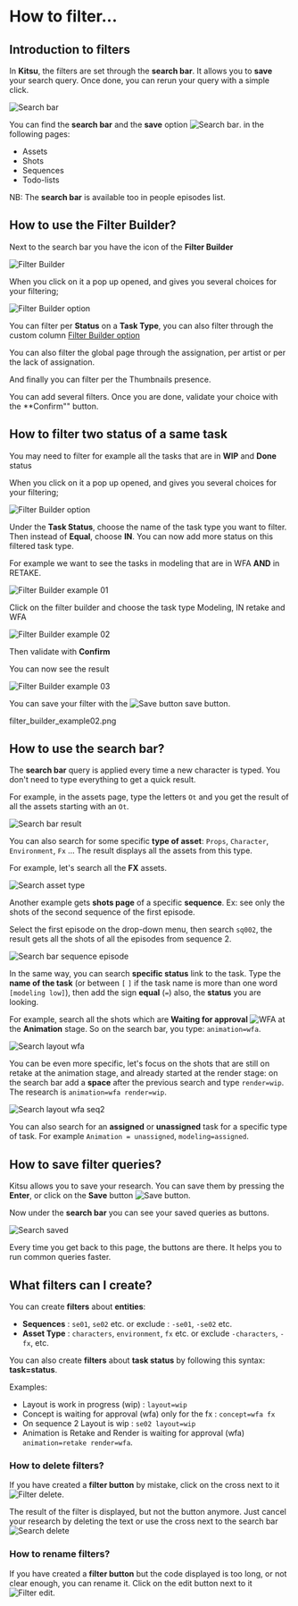 # How to filter...

## Introduction to filters

In **Kitsu**, the filters are set through the **search bar**. It allows you to
**save** your search query. Once done, you can rerun your query with a
simple click.
 
![Search bar](../img/getting-started/filter_search_bar.png)

You can find the **search bar** and the **save** option ![Search
bar](../img/getting-started/filter_save_button.png). in the following pages: 

* Assets
* Shots
* Sequences
* Todo-lists

NB: The **search bar** is available too in people episodes list.

## How to use the Filter Builder?

Next to the search bar you have the icon of the **Filter Builder**

![Filter Builder](../img/getting-started/filter_builder.png)

When you click on it a pop up opened, and gives you several choices for your filtering; 

![Filter Builder option](../img/getting-started/filter_builder_option.png)

You can filter per **Status** on a **Task Type**, you can also filter through the custom column 
[Filter Builder option](../img/getting-started/#add-custom-columns)

You can also filter the global page through the assignation, per artist or per the lack of assignation.

And finally you can filter per the Thumbnails presence.

You can add several filters. Once you are done, validate your choice with the **Confirm"" button.

## How to filter two status of a same task

You may need to filter for example all the tasks that are in **WIP** and **Done** status

When you click on it a pop up opened, and gives you several choices for your filtering; 

![Filter Builder option](../img/getting-started/filter_builder_option.png)

Under the **Task Status**, choose the name of the task type you want to filter. Then instead of **Equal**, choose **IN**.
You can now add more status on this filtered task type.

For example we want to see the tasks in modeling that are in WFA **AND** in RETAKE.

![Filter Builder example 01](../img/getting-started/filter_builder_example01.png)

Click on the filter builder and choose the task type Modeling, IN retake and WFA

![Filter Builder example 02](../img/getting-started/filter_builder_example02.png)

Then validate with **Confirm**

You can now see the result

![Filter Builder example 03](../img/getting-started/filter_builder_example03.png)

You can save your filter with the ![Save button](../img/getting-started/filter_save_button.png) save button.







filter_builder_example02.png


## How to use the search bar?

The **search bar** query is applied every time a new character is typed. You
don't need to type everything to get a quick result.

For example, in the assets page, type the letters `Ot` and you get the
result of all the assets starting with an `Ot`.  

![Search bar result](../img/getting-started/filter_autocompletion.png)

You can also search for some specific **type of asset**: `Props`, `Character`,
`Environment`, `Fx` ... The result displays all the assets from this type.

For example, let's search all the **FX** assets. 
    
![Search asset type](../img/getting-started/filter_asset_type.png)

Another example gets **shots page** of a specific **sequence**.
Ex: see only the shots of the second sequence of the first episode.

Select the first episode on the drop-down menu, then search `sq002`, the result
 gets all the shots of all the episodes from sequence 2.

![Search bar sequence episode](../img/getting-started/filter_ep_seq.png)

In the same way, you can search **specific status** link to the task. Type the
**name of the task** (or between `[` `]` if the task name is more than one word `[modeling low]`),
 then add the sign **equal**
(`=`) also, the **status** you are looking.

For example, search all the shots which are **Waiting for approval** ![WFA](../img/getting-started/wfa_icon.png)
at the **Animation** stage. So on the search bar, you type: `animation=wfa`.

![Search layout wfa](../img/getting-started/filter_lay_wfa.png)

You can be even more specific, let's focus on the shots that are still on retake at the animation stage, and already started at the render stage: on the search
bar add a **space** after the previous search and type `render=wip`. 
The research is `animation=wfa render=wip`.

![Search layout wfa seq2](../img/getting-started/filter_lay_wfa_s002.png)

You can also search for an **assigned** or **unassigned** task for a specific type of task.
For example `Animation = unassigned`, `modeling=assigned`.

## How to save filter queries?

Kitsu allows you to save your research. You can save them by pressing the
**Enter**, or click on the **Save** button 
![Save button](../img/getting-started/filter_save_button.png).

Now under the **search bar** you can see your saved queries as buttons. 

![Search saved](../img/getting-started/filter_saved.png)

Every time you get back to this page, the buttons are there. It helps
you to run common queries faster.

## What filters can I create?

You can create **filters** about **entities**:

* **Sequences** : `se01`, `se02` etc. or exclude : `-se01`, `-se02` etc.
* **Asset Type** : `characters`, `environment`, `fx` etc. or exclude `-characters`, `-fx`, etc.

You can also create **filters** about **task status** by following this syntax:
**task=status**.

Examples:

* Layout is work in progress (wip) : `layout=wip`
* Concept is waiting for approval (wfa) only for the fx : `concept=wfa fx`
* On sequence 2 Layout is wip : `se02 layout=wip`
* Animation is Retake and Render is waiting for approval (wfa) `animation=retake render=wfa`.



### How to delete filters?

If you have created a **filter button** by mistake, click on the cross next to
it ![Filter delete](../img/getting-started/filter_delete.png).

The result of the filter is displayed, but not the button anymore. Just
cancel your research by deleting the text or use the cross next to the search
bar ![Search delete](../img/getting-started/filter_cross_delete.png)

### How to rename filters?

If you have created a **filter button** but the code displayed is too long,
or not clear enough, you can rename it. Click on the edit button next to
it ![Filter edit](../img/getting-started/filter_edit.png).

